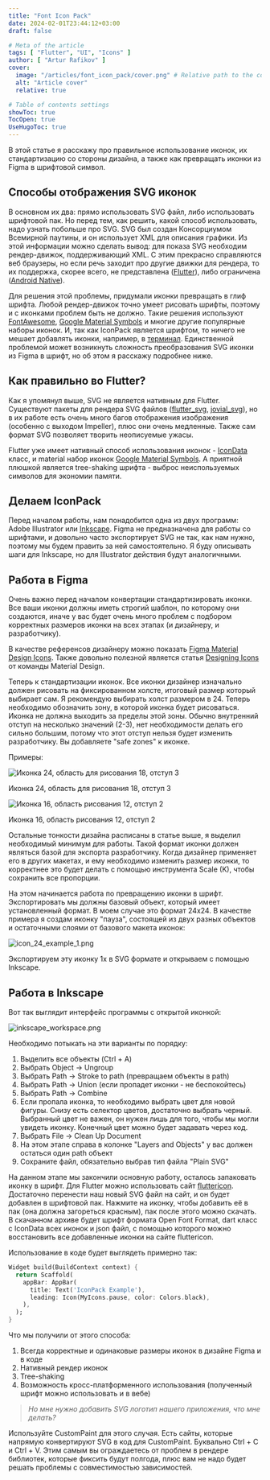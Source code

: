 ```yaml
---
title: "Font Icon Pack"
date: 2024-02-01T23:44:12+03:00
draft: false

# Meta of the article
tags: [ "Flutter", "UI", "Icons" ]
author: [ "Artur Rafikov" ]
cover:
  image: "/articles/font_icon_pack/cover.png" # Relative path to the cover image
  alt: "Article cover"
  relative: true

# Table of contents settings
showToc: true
TocOpen: true
UseHugoToc: true
---
```


В этой статье я расскажу про правильное использование иконок, их стандартизацию со стороны дизайна, а также как превращать иконки из Figma в шрифтовой символ.

## **Способы отображения SVG иконок**

В основном их два: прямо использовать SVG файл, либо использовать шрифтовой пак. Но перед тем, как решить, какой способ использовать, надо узнать побольше про SVG. SVG был создан Консорциумом Всемирной паутины, и он использует XML для описания графики. Из этой информации можно сделать вывод: для показа SVG необходим рендер-движок, поддерживающий XML. С этим прекрасно справляются веб браузеры, но если речь заходит про другие движки для рендера, то их поддержка, скорее всего, не представлена ([Flutter](https://flutter.dev/go/vector-graphics)), либо ограничена ([Android Native](https://developer.android.com/studio/write/vector-asset-studio#svg)).

Для решения этой проблемы, придумали иконки превращать в глиф шрифта. Любой рендер-движок точно умеет рисовать шрифты, поэтому и с иконками проблем быть не должно. Такие решения используют [FontAwesome](https://fontawesome.com/icons), [Google Material Symbols](https://fonts.google.com/icons) и многие другие популярные наборы иконок. И, так как IconPack является шрифтом, то ничего не мешает добавлять иконки, например, в [терминал](https://starship.rs/). Единственной проблемой может возникнуть сложность преобразования SVG иконки из Figma в шрифт, но об этом я расскажу подробнее ниже.

## **Как правильно во Flutter?**

Как я упомянул выше, SVG не является нативным для Flutter. Существуют пакеты для рендера SVG файлов ([flutter_svg](https://pub.dev/packages/flutter_svg), [jovial_svg](https://pub.dev/packages/jovial_svg)), но в их работе есть очень много багов отображения изображения (особенно с выходом Impeller), плюс они очень медленные. Также сам формат SVG позволяет творить неописуемые ужасы.

Flutter уже имеет нативный способ использования иконок - [IconData](https://api.flutter.dev/flutter/widgets/IconData-class.html) класс, и material набор иконок [Google Material Symbols](https://fonts.google.com/icons). А приятной плюшкой является tree-shaking шрифта - выброс неиспользуемых символов для экономии памяти.

## **Делаем IconPack**

Перед началом работы, нам понадобится одна из двух программ: Adobe Illustrator или [Inkscape](https://inkscape.org/). Figma не предназначена для работы со шрифтами, и довольно часто экспортирует SVG не так, как нам нужно, поэтому мы будем править за ней самостоятельно. Я буду описывать шаги для Inkscape, но для Illustrator действия будут аналогичными.

## **Работа в Figma**

Очень важно перед началом конвертации стандартизировать иконки. Все ваши иконки должны иметь строгий шаблон, по которому они создаются, иначе у вас будет очень много проблем с подбором корректных размеров иконки на всех этапах (и дизайнеру, и разработчику).

В качестве референсов дизайнеру можно показать [Figma Material Design Icons](https://www.figma.com/community/file/1014241558898418245). Также довольно полезной является статья [Designing Icons](https://m3.material.io/styles/icons/designing-icons) от команды Material Design.

Теперь к стандартизации иконок. Все иконки дизайнер изначально должен рисовать на фиксированном холсте, итоговый размер который выбирает сам. Я рекомендую выбирать холст размером в 24. Теперь необходимо обозначить зону, в которой иконка будет рисоваться. Иконка не должна выходить за пределы этой зоны. Обычно внутренний отступ на несколько значений (2-3), нет необходимости делать его сильно большим, потому что этот отступ нельзя будет изменить разработчику. Вы добавляете "safe zones" к иконке.

Примеры:

![Иконка 24, область для рисования 18, отступ 3](/articles/font_icon_pack/images/icon_24.png)

Иконка 24, область для рисования 18, отступ 3

![Иконка 16, область рисования 12, отступ 2](/articles/font_icon_pack/images/icon_16.png)

Иконка 16, область рисования 12, отступ 2

Остальные тонкости дизайна расписаны в статье выше, я выделил необходимый минимум для работы. Такой формат иконки должен являться базой для экспорта разработчику. Когда дизайнер применяет его в других макетах, и ему необходимо изменить размер иконки, то корректнее это будет делать с помощью инструмента Scale (K), чтобы сохранить все пропорции.

На этом начинается работа по превращению иконки в шрифт. Экспортировать мы должны базовый объект, который имеет установленный формат. В моем случае это формат 24х24. В качестве примера я создам иконку "пауза", состоящей из двух разных объектов и остаточными слоями от базового макета иконок:

![icon_24_example_1.png](/articles/font_icon_pack/images/icon_24_example_1.png)

Экспортируем эту иконку 1x в SVG формате и открываем с помощью Inkscape.

## **Работа в Inkscape**

Вот так выглядит интерфейс программы с открытой иконкой:

![inkscape_workspace.png](/articles/font_icon_pack/images/inkscape_workspace.png)

Необходимо потыкать на эти варианты по порядку:

1. Выделить все объекты (Ctrl + A)
2. Выбрать Object -> Ungroup
3. Выбрать Path -> Stroke to path (превращаем объекты в path)
4. Выбрать Path -> Union (если пропадет иконки - не беспокойтесь)
5. Выбрать Path -> Combine
6. Если пропала иконка, то необходимо выбрать цвет для новой фигуры. Снизу есть селектор цветов, достаточно выбрать черный. Выбранный цвет не важен, он нужен лишь для того, чтобы мы могли увидеть иконку. Конечный цвет можно будет задавать через код.
7. Выбрать File -> Clean Up Document
8. На этом этапе справа в колонке "Layers and Objects" у вас должен остаться один path объект
9. Сохраните файл, обязательно выбрав тип файла "Plain SVG"

На данном этапе мы закончили основную работу, осталось запаковать иконку в шрифт. Для Flutter можно использовать сайт [fluttericon](https://www.fluttericon.com/). Достаточно перенести наш новый SVG файл на сайт, и он будет добавлен в шрифтовой пак. Нажмите на иконку, чтобы добавить её в пак (она должна загореться красным), пак после этого можно скачать. В скачанном архиве будет шрифт формата Open Font Format, dart класс с IconData всех иконок и json файл, с помощью которого можно восстановить все добавленные иконки на сайте fluttericon.

Использование в коде будет выглядеть примерно так:

```dart
Widget build(BuildContext context) {
  return Scaffold(
    appBar: AppBar(
      title: Text('IconPack Example'),
      leading: Icon(MyIcons.pause, color: Colors.black),
    ),
  );
}
```

Что мы получили от этого способа:

1. Всегда корректные и одинаковые размеры иконок в дизайне Figma и в коде
2. Нативный рендер иконок
3. Tree-shaking
4. Возможность кросс-платформенного использования (полученный шрифт можно использовать и в вебе)

> *Но мне нужно добавить SVG логотип нашего приложения, что мне делать?*
>

Используйте CustomPaint для этого случая. Есть сайты, которые напрямую конвертируют SVG в код для CustomPaint. Буквально Ctrl + C и Ctrl + V. Этим самым вы ограждаетесь от проблем в рендере библиотек, которые фиксить будут полгода, плюс вам не надо будет решать проблемы с совместимостью зависимостей.